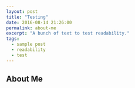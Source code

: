 ```yaml
---
layout: post
title: "Testing"
date: 2016-08-14 21:26:00
permalink: about-me
excerpt: "A bunch of text to test readability."
tags:
  - sample post
  - readability
  - test
---
```


## About Me
